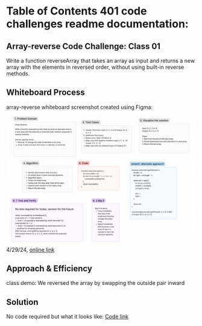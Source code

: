# Table of Contents 401 code challenges readme documentation:

## Array-reverse Code Challenge: Class 01
Write a function reverseArray that takes an array as input and returns a new array with the elements in reversed order, without using built-in reverse methods.

## Whiteboard Process
array-reverse whiteboard screenshot created using Figma:
![alt text](image.png)
4/29/24, [online link](https://www.figma.com/file/rWZyBtO1CRTwMWmfYBH7zS/Welcome-to-FigJam?type=whiteboard&node-id=0%3A1&t=UQNMrQ2l8zFORsgC-1)

## Approach & Efficiency
<!-- What approach did you take? Why? What is the Big O space/time for this approach? -->
class demo: We reversed the array by swapping the outside pair inward

## Solution
No code required but what it looks like: [Code link](./reverse-array.js)




